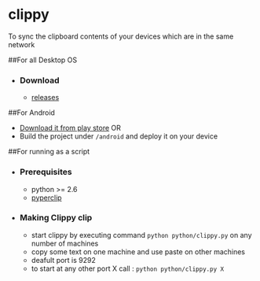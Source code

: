 clippy
======

To sync the clipboard contents of your devices which are in the same network

##For all Desktop OS

* ### Download 
    
    * [releases](https://github.com/rahulmadhavan/clippy/releases) 
    

##For Android

   * [Download it from play store](https://play.google.com/store/apps/details?id=com.rahulmadhavan.clippy)   OR
   * Build the project under `/android` and deploy it on your device
                  
                                

##For running as a script

* ### Prerequisites

    * python >= 2.6
    * [pyperclip](https://pypi.python.org/pypi/pyperclip/1.3) 


* ### Making Clippy clip

    * start clippy by executing command `python python/clippy.py` on any number of machines 
    * copy some text on one machine and use paste on other machines
    * deafult port is 9292
    * to start at any other port X call : `python python/clippy.py X`


